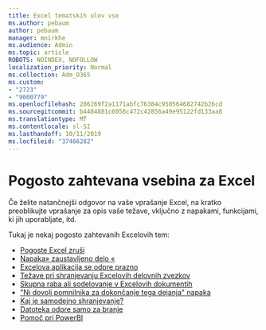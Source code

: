 ```yaml
---
title: Excel tematskih ulov vse
ms.author: pebaum
author: pebaum
manager: mnirkhe
ms.audience: Admin
ms.topic: article
ROBOTS: NOINDEX, NOFOLLOW
localization_priority: Normal
ms.collection: Adm_O365
ms.custom:
- "2723"
- "9000779"
ms.openlocfilehash: 286269f2a1171abfc76384c950564682742b26cd
ms.sourcegitcommit: b4484881c6058c472c42856a49e95122fd133aa8
ms.translationtype: MT
ms.contentlocale: sl-SI
ms.lasthandoff: 10/11/2019
ms.locfileid: "37466282"
---
```

# <a name="commonly-requested-content-for-excel"></a>Pogosto zahtevana vsebina za Excel

Če želite natančnejši odgovor na vaše vprašanje Excel, na kratko preoblikujte vprašanje za opis vaše težave, vključno z napakami, funkcijami, ki jih uporabljate, itd. 

Tukaj je nekaj pogosto zahtevanih Excelovih tem:

- [Pogoste Excel zruši](https://support.office.com/article/Excel-not-responding-hangs-freezes-or-stops-working-37E7D3C9-9E84-40BF-A805-4CA6853A1FF4)
- [Napaka» zaustavljeno delo «](https://support.office.com/client/52bd7985-4e99-4a35-84c8-2d9b8301a2fa)
- [Excelova aplikacija se odpre prazno](https://docs.microsoft.com/office/troubleshoot/excel/excel-opens-blank)
- [Težave pri shranjevanju Excelovih delovnih zvezkov](https://docs.microsoft.com/office/troubleshoot/excel/issue-when-save-excel-workbooks)
- [Skupna raba ali sodelovanje v Excelovih dokumentih](https://support.office.com/article/7152aa8b-b791-414c-a3bb-3024e46fb104)
- ["Ni dovolj pomnilnika za dokončanje tega dejanja" napaka](https://docs.microsoft.com/office/troubleshoot/excel/available-resources-errors)
- [Kaj je samodejno shranjevanje?](https://support.office.com/article/6d6bd723-ebfd-4e40-b5f6-ae6e8088f7a5)
- [Datoteka odpre samo za branje](https://support.office.com/article/why-did-my-file-open-read-only-3ab4b792-da50-4b38-8628-14c64e1f1d15)
- [Pomoč pri PowerBI](https://powerbi.microsoft.com/en-us/support/)